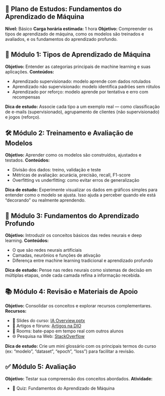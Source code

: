 ## 🧠 Plano de Estudos: Fundamentos do Aprendizado de Máquina

**Nível:** Básico **Carga horária estimada:** 1 hora **Objetivo:** Compreender os tipos de aprendizado de máquina, como os modelos são treinados e avaliados, e os fundamentos do aprendizado profundo.

## 🧭 Módulo 1: Tipos de Aprendizado de Máquina
**Objetivo:** Entender as categorias principais de machine learning e suas aplicações.
**Conteúdos:**
- Aprendizado supervisionado: modelo aprende com dados rotulados
- Aprendizado não supervisionado: modelo identifica padrões sem rótulos
- Aprendizado por reforço: modelo aprende por tentativa e erro com recompensas

**Dica de estudo:** Associe cada tipo a um exemplo real — como classificação de e-mails (supervisionado), agrupamento de clientes (não supervisionado) e jogos (reforço).

## 🛠️ Módulo 2: Treinamento e Avaliação de Modelos
**Objetivo:** Aprender como os modelos são construídos, ajustados e testados.
**Conteúdos:**
- Divisão dos dados: treino, validação e teste
- Métricas de avaliação: acurácia, precisão, recall, F1-score
- Overfitting vs underfitting: como evitar erros de generalização

**Dica de estudo:** Experimente visualizar os dados em gráficos simples para entender como o modelo se ajusta. Isso ajuda a perceber quando ele está “decorando” ou realmente aprendendo.

## 🧠 Módulo 3: Fundamentos do Aprendizado Profundo
**Objetivo:** Introduzir os conceitos básicos das redes neurais e deep learning.
**Conteúdos:**
- O que são redes neurais artificiais
- Camadas, neurônios e funções de ativação
- Diferença entre machine learning tradicional e aprendizado profundo

**Dica de estudo:** Pense nas redes neurais como sistemas de decisão em múltiplas etapas, onde cada camada refina a informação recebida.

## 📚 Módulo 4: Revisão e Materiais de Apoio
**Objetivo:** Consolidar os conceitos e explorar recursos complementares.
**Recursos:**
- 📑 Slides do curso: [IA Overview.pptx](https://academiapme-my.sharepoint.com/:p:/g/personal/nubia_dio_me/EVdP5BFHxrJKgBBzFiK_UQMBWv4NAKXaMp4qkZyl27LaWw?e=IaGBMI)
- 💬 Artigos e fóruns: [Artigos na DIO](https://web.dio.me/articles "https://web.dio.me/articles")
- 🧠 Rooms: bate-papo em tempo real com outros alunos
- 🌐 Pesquisa na Web: [StackOverflow](https://stackoverflow.com/ "https://stackoverflow.com/")

**Dica de estudo:** Crie um mini glossário com os principais termos do curso (ex: “modelo”, “dataset”, “epoch”, “loss”) para facilitar a revisão.

## ✅ Módulo 5: Avaliação
**Objetivo:** Testar sua compreensão dos conceitos abordados.
**Atividade:**
- 🧠 Quiz: Fundamentos do Aprendizado de Máquina

